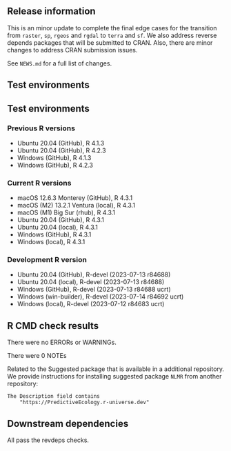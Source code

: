 ## Release information

This is an minor update to complete the final edge cases for the  transition from `raster`, `sp`, `rgeos` and `rgdal` to `terra` and `sf`. We also address reverse depends packages that will be submitted to CRAN. Also, there are minor changes to address CRAN submission issues.

See `NEWS.md` for a full list of changes.

## Test environments

## Test environments

### Previous R versions
* Ubuntu 20.04                 (GitHub), R 4.1.3
* Ubuntu 20.04                 (GitHub), R 4.2.3
* Windows                      (GitHub), R 4.1.3
* Windows                      (GitHub), R 4.2.3

### Current R versions
* macOS 12.6.3 Monterey        (GitHub), R 4.3.1
* macOS (M2) 13.2.1 Ventura     (local), R 4.3.1
* macOS (M1) Big Sur             (rhub), R 4.3.1
* Ubuntu 20.04                 (GitHub), R 4.3.1
* Ubuntu 20.04                  (local), R 4.3.1
* Windows                      (GitHub), R 4.3.1
* Windows                       (local), R 4.3.1

### Development R version
* Ubuntu 20.04                 (GitHub), R-devel (2023-07-13 r84688)
* Ubuntu 20.04                  (local), R-devel (2023-07-13 r84688)
* Windows                      (GitHub), R-devel (2023-07-13 r84688 ucrt)
* Windows                 (win-builder), R-devel (2023-07-14 r84692 ucrt)
* Windows                       (local), R-devel (2023-07-12 r84683 ucrt)

## R CMD check results

There were no ERRORs or WARNINGs.

There were 0 NOTEs

Related to the Suggested package that is available in a additional repository.
We provide instructions for installing suggested package `NLMR` from another repository:

    The Description field contains
        "https://PredictiveEcology.r-universe.dev"

## Downstream dependencies

All pass the revdeps checks.
